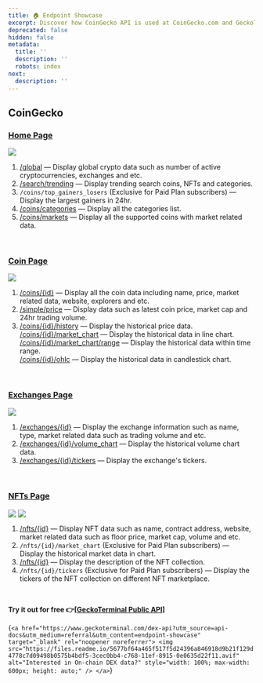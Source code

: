 ```yaml
---
title: 🏠 Endpoint Showcase
excerpt: Discover how CoinGecko API is used at CoinGecko.com and GeckoTerminal.com
deprecated: false
hidden: false
metadata:
  title: ''
  description: ''
  robots: index
next:
  description: ''
---
```

## CoinGecko

### [Home Page](https://www.coingecko.com)

<Image align="center" className="border" border={true} src="https://files.readme.io/5efbe42-image.png" />

1. [/global](/reference/crypto-global) — Display global crypto data such as number of active cryptocurrencies, exchanges and etc.
2. [/search/trending](/reference/trending-search) — Display trending search coins, NFTs and categories.
3. `/coins/top_gainers_losers` (Exclusive for Paid Plan subscribers) — Display the largest gainers in 24hr.
4. [/coins/categories](/reference/coins-categories) — Display all the categories list.
5. [/coins/markets](/reference/coins-markets) — Display all the supported coins with market related data.

<br />

### [Coin Page](https://www.coingecko.com/en/coins/bitcoin)

<Image align="center" className="border" border={true} src="https://files.readme.io/2f71923-image.png" />

1. [/coins/\{id}](/reference/coins-id) — Display all the coin data including name, price, market related data, website, explorers and etc.
2. [/simple/price](/reference/simple-price) — Display data such as latest coin price, market cap and 24hr trading volume.
3. [/coins/\{id}/history](/reference/coins-id-history) — Display the historical price data.\
   [/coins/\{id}/market\_chart](/reference/coins-id-market-chart) — Display the historical data in line chart.\
   [/coins/\{id}/market\_chart/range](/reference/coins-id-market-chart-range) — Display the historical data within time range.\
   [/coins/\{id}/ohlc](/reference/coins-id-ohlc) — Display the historical data in candlestick chart.

<br />

### [Exchanges Page](https://www.coingecko.com/en/exchanges/jupiter)

<Image align="center" className="border" border={true} src="https://files.readme.io/9e12298-image.png" />

1. [/exchanges/\{id}](/reference/exchanges-id) — Display the exchange information such as name, type, market related data such as trading volume and etc.
2. [/exchanges/\{id}/volume\_chart](/reference/exchanges-id-volume-chart) — Display the historical volume chart data.
3. [/exchanges/\{id}/tickers](/reference/exchanges-id-tickers) — Display the exchange's tickers.

<br />

### [NFTs Page](https://www.coingecko.com/en/nft/pudgy-penguins)

<Image align="center" className="border" border={true} src="https://files.readme.io/cda9241-image.png" />

<Image align="center" className="border" border={true} src="https://files.readme.io/cc963fe-image.png" />

1. [/nfts/\{id}](/reference/nfts-id) — Display NFT data such as name, contract address, website, market related data such as floor price, market cap, volume and etc. 
2. `/nfts/{id}/market_chart` (Exclusive for Paid Plan subscribers) — Display the historical market data in chart.
3. [/nfts/\{id}](/reference/nfts-id) — Display the description of the NFT collection.
4. `/nfts/{id}/tickers` (Exclusive for Paid Plan subscribers) — Display the tickers of the NFT collection on different NFT marketplace.

<br />

**Try it out for free 👉\[[GeckoTerminal Public API](https://www.geckoterminal.com/dex-api?utm_source=api-docs\&utm_medium=referral\&utm_content=endpoint-showcase)]**

<HTMLBlock>{`
<a href="https://www.geckoterminal.com/dex-api?utm_source=api-docs&utm_medium=referral&utm_content=endpoint-showcase" target="_blank" rel="noopener noreferrer">
  <img src="https://files.readme.io/5677bf64a465f517f5d24396a846918d9b21f129d4778c7d09498b0575b4bdf5-3cec0bb4-c768-11ef-8915-0e0635d22f11.avif" alt="Interested in On-chain DEX data?" style="width: 100%; max-width: 600px; height: auto;" />
</a>
`}</HTMLBlock>
